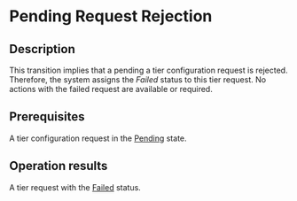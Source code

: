 # Pending Request Rejection
## Description
This transition implies that a pending a tier configuration request is rejected. Therefore, the system assigns the *Failed* status to this tier request. No actions with the failed request are available or required.
## Prerequisites
A tier configuration request in the [Pending](s-b-pending.html) state.
## Operation results
A tier request with the [Failed](s-f-failed.html) status.
